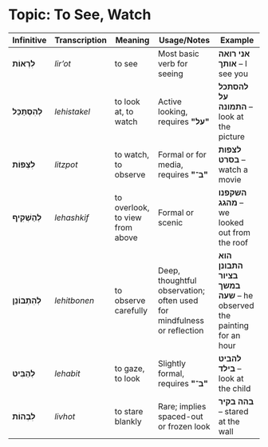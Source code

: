 # Topic: To See, Watch

| **Infinitive**  | **Transcription**      | **Meaning**             | **Usage/Notes**     | **Example**            |
|----------------|-----------------------|-------------------------|------------------------|----------------------|
| **לִרְאוֹת**       | *lir’ot* |        to see                    | Most basic verb for seeing |  **אני רואה אותך** – I see you                  |
| **לְהִסְתַּכֵּל**     | *lehistakel* |  to look at, to watch            | Active looking, requires **"על"** | **להסתכל על התמונה** – look at the picture   |
| **לִצְפּוֹת**     | *litzpot* |         to watch, to observe            | Formal or for media, requires **"ב־"** |  **לצפות בסרט** – watch a movie         |
| **לְהַשְׁקִיף**   | *lehashkif* |     to overlook, to view from above | Formal or scenic |  **השקפנו מהגג** – we looked out from the roof            |
| **לְהִתְבּוֹנֵן** | *lehitbonen* |  to observe carefully            | Deep, thoughtful observation; often used for mindfulness or reflection | **הוא התבונן בציור במשך שעה** – he observed the painting for an hour  |
| **לְהַבִּיט**    | *lehabit* |         to gaze, to look                |   Slightly formal, requires **"ב־"**       | **להביט בילד** – look at the child |
| **לִבְהוֹת**    | *livhot* |           to stare blankly                | Rare; implies spaced-out or frozen look |  **בהה בקיר** – stared at the wall |
